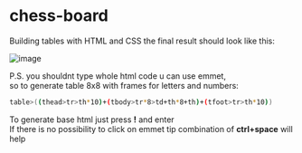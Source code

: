 # chess-board
Building tables with HTML and CSS
the final result should look like this:

![image](https://github.com/user-attachments/assets/d5d71034-9167-41da-8ec1-f6a00ad91565)

P.S. you shouldnt type whole html code u can use emmet, <br>
so to generate table 8x8 with frames for letters and numbers:
```bash
table>((thead>tr>th*10)+(tbody>tr*8>td+th*8+th)+(tfoot>tr>th*10))
```
To generate base html just press **!** and enter <br>
If there is no possibility to click on emmet tip combination of **ctrl+space** will help
